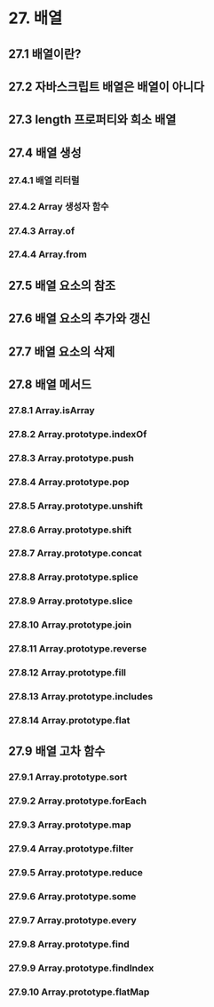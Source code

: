 # 27. 배열
## 27.1 배열이란?
## 27.2 자바스크립트 배열은 배열이 아니다
## 27.3 length 프로퍼티와 희소 배열
## 27.4 배열 생성
### 27.4.1 배열 리터럴
### 27.4.2 Array 생성자 함수
### 27.4.3 Array.of
### 27.4.4 Array.from
## 27.5 배열 요소의 참조
## 27.6 배열 요소의 추가와 갱신
## 27.7 배열 요소의 삭제
## 27.8 배열 메서드
### 27.8.1 Array.isArray
### 27.8.2 Array.prototype.indexOf
### 27.8.3 Array.prototype.push
### 27.8.4 Array.prototype.pop
### 27.8.5 Array.prototype.unshift
### 27.8.6 Array.prototype.shift
### 27.8.7 Array.prototype.concat
### 27.8.8 Array.prototype.splice
### 27.8.9 Array.prototype.slice
### 27.8.10 Array.prototype.join
### 27.8.11 Array.prototype.reverse
### 27.8.12 Array.prototype.fill
### 27.8.13 Array.prototype.includes
### 27.8.14 Array.prototype.flat
## 27.9 배열 고차 함수
### 27.9.1 Array.prototype.sort
### 27.9.2 Array.prototype.forEach
### 27.9.3 Array.prototype.map
### 27.9.4 Array.prototype.filter
### 27.9.5 Array.prototype.reduce
### 27.9.6 Array.prototype.some
### 27.9.7 Array.prototype.every
### 27.9.8 Array.prototype.find
### 27.9.9 Array.prototype.findIndex
### 27.9.10 Array.prototype.flatMap

